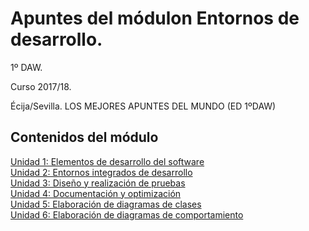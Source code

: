 # Apuntes del módulon Entornos de desarrollo.

1º DAW.

Curso 2017/18.

Écija/Sevilla.
LOS MEJORES APUNTES DEL MUNDO (ED 1ºDAW)




## Contenidos del módulo

[Unidad 1: Elementos de desarrollo del software](1.ELEMENTOS.md)  
[Unidad 2: Entornos integrados de desarrollo](1.ENTORNOS.md)   
[Unidad 3: Diseño y realización de pruebas](1.PRUEBAS.md)    
[Unidad 4: Documentación y optimización](1.DOCUMENTACIÓN.md)  
[Unidad 5: Elaboración de diagramas de clases](1.DIAGRAMAS_CLASES.md)    
[Unidad 6: Elaboración de diagramas de comportamiento](1.DIAGRAMAS_COMPORTAMIENTO.md)    
